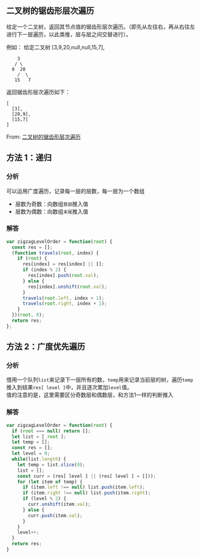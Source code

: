 ## 二叉树的锯齿形层次遍历

给定一个二叉树，返回其节点值的锯齿形层次遍历。（即先从左往右，再从右往左进行下一层遍历，以此类推，层与层之间交替进行）。

例如：
给定二叉树 [3,9,20,null,null,15,7],

```
    3
   / \
  9  20
    /  \
   15   7
```

返回锯齿形层次遍历如下：

```
[
  [3],
  [20,9],
  [15,7]
]
```

From: [二叉树的锯齿形层次遍历](https://leetcode-cn.com/problems/binary-tree-zigzag-level-order-traversal/submissions/)

## 方法 1：递归

### 分析

可以运用广度遍历，记录每一层的层数，每一层为一个数组

- 层数为奇数：向数组`首部`推入值
- 层数为偶数：向数组`末尾`推入值

### 解答

```javascript
var zigzagLevelOrder = function(root) {
  const res = [];
  (function travels(root, index) {
    if (root) {
      res[index] = res[index] || [];
      if (index % 2) {
        res[index].push(root.val);
      } else {
        res[index].unshift(root.val);
      }
      travels(root.left, index + 1);
      travels(root.right, index + 1);
    }
  })(root, 0);
  return res;
};
```

## 方法 2：广度优先遍历

### 分析
借用一个队列`list`来记录下一层所有的数，`temp`用来记录当前层的树，遍历`temp`推入到结果`res[ level ]`中，并且逐次累加`level`值。  
值的注意的是，这里需要区分奇数层和偶数层，和方法1一样的判断推入   

### 解答

```javascript
var zigzagLevelOrder = function(root) {
  if (root === null) return [];
  let list = [ root ];
  let temp = [];
  const res = [];
  let level = 0;
  while(list.length) {
    let temp = list.slice(0);
    list = [];
    const curr = (res[ level ] || (res[ level ] = []));
    for (let item of temp) {
      if (item.left !== null) list.push(item.left);
      if (item.right !== null) list.push(item.right);
      if (level % 2) {
        curr.unshift(item.val);
      } else {
        curr.push(item.val);
      }
    }
    level++;
  }
  return res;
}
```
